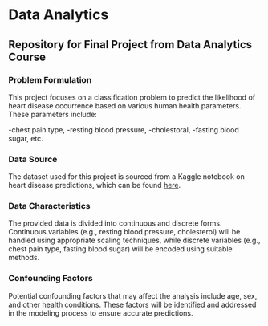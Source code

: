 # Data Analytics

## **Repository for Final Project from Data Analytics Course**

### **Problem Formulation**
This project focuses on a classification problem to predict the likelihood of heart disease occurrence based on various human health parameters. These parameters include:

-chest pain type, 
-resting blood pressure, 
-cholestoral, 
-fasting blood sugar,
etc.

### **Data Source**
The dataset used for this project is sourced from a Kaggle notebook on heart disease predictions, which can be found [here](https://www.kaggle.com/code/desalegngeb/heart-disease-predictions/notebook).

### **Data Characteristics**
The provided data is divided into continuous and discrete forms. Continuous variables (e.g., resting blood pressure, cholesterol) will be handled using appropriate scaling techniques, while discrete variables (e.g., chest pain type, fasting blood sugar) will be encoded using suitable methods.

### **Confounding Factors**
Potential confounding factors that may affect the analysis include age, sex, and other health conditions. These factors will be identified and addressed in the modeling process to ensure accurate predictions.
